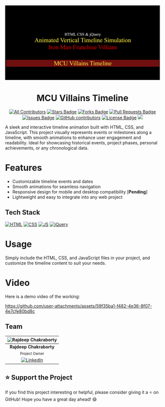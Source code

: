 ![Project Preview](/Assets/Video_thumbnail.png)  

<div align="center">

# MCU Villains Timeline

<!-- Added Project Stats -->
[![All Contributors](https://img.shields.io/badge/all_contributors-1-orange.svg?style=flat-square)](#contributors-)
<a href="https://github.com/rajdeepchakraborty-rc/MCU-Villains-Timeline/stargazers"><img src="https://img.shields.io/github/stars/rajdeepchakraborty-rc/MCU-Villains-Timeline" alt="Stars Badge"/></a>
<a href="https://github.com/rajdeepchakraborty-rc/MCU-Villains-Timeline/network/members"><img src="https://img.shields.io/github/forks/rajdeepchakraborty-rc/MCU-Villains-Timeline" alt="Forks Badge"/></a>
<a href="https://github.com/rajdeepchakraborty-rc/MCU-Villains-Timeline/pulls"><img src="https://img.shields.io/github/issues-pr/rajdeepchakraborty-rc/MCU-Villains-Timeline" alt="Pull Requests Badge"/></a>
<a href="https://github.com/rajdeepchakraborty-rc/MCU-Villains-Timeline/issues"><img src="https://img.shields.io/github/issues/rajdeepchakraborty-rc/MCU-Villains-Timeline" alt="Issues Badge"/></a>
<a href="https://github.com/rajdeepchakraborty-rc/MCU-Villains-Timeline/graphs/contributors"><img alt="GitHub contributors" src="https://img.shields.io/github/contributors/rajdeepchakraborty-rc/MCU-Villains-Timeline?color=2b9348"></a>
<a href="https://github.com/rajdeepchakraborty-rc/MCU-Villains-Timeline/blob/master/LICENSE"><img src="https://img.shields.io/github/license/rajdeepchakraborty-rc/MCU-Villains-Timeline?color=2b9348" alt="License Badge"/></a>
[![](https://visitcount.itsvg.in/api?id=mcu-villains-timeline&label=Profile%20Views&color=0&icon=5&pretty=true)](https://visitcount.itsvg.in)

</div>

A sleek and interactive timeline animation built with HTML, CSS, and JavaScript. This project visually represents events or milestones along a timeline, with smooth animations to enhance user engagement and readability. Ideal for showcasing historical events, project phases, personal achievements, or any chronological data.

# Features
- Customizable timeline events and dates
- Smooth animations for seamless navigation
- Responsive design for mobile and desktop compatibility [**Pending**]
- Lightweight and easy to integrate into any web project

## Tech Stack

<p>
  <a href="https://www.w3schools.com/html/"> <img src="https://img.icons8.com/color/70/000000/html-5--v1.png" alt="HTML" /></a>
  <a href="https://www.w3schools.com/css/"> <img src="https://img.icons8.com/color/70/000000/css3.png" alt="CSS" /></a>
  <a href="https://www.w3schools.com/js/"><img src="https://img.icons8.com/color/70/000000/javascript--v1.png" alt="JS" /></a>
  <a href="https://www.w3schools.com/jquery/default.asp"><img width="48" height="48" src="https://icon.icepanel.io/Technology/svg/jQuery.svg" alt="jQuery" /></a>
</p>

# Usage
Simply include the HTML, CSS, and JavaScript files in your project, and customize the timeline content to suit your needs.

# Video
Here is a demo video of the working:<br>

https://github.com/user-attachments/assets/59f35ba1-f482-4e36-8f07-4e7cfe80bd8c

## Team

| ![Rajdeep Chakraborty](https://avatars.githubusercontent.com/u/68934988?v=4&s=80) |
|:--:|
| **Rajdeep Chakraborty** <br> <sub>Project Owner</sub> | 
| [![LinkedIn](https://img.icons8.com/fluency/32/000000/linkedin.png)](https://www.linkedin.com/in/rajdeepchakraborty69/) |

## ⭐️ Support the Project
If you find this project interesting or helpful, please consider giving it a ⭐️ on GitHub! Hope you have a great day ahead! 😄
